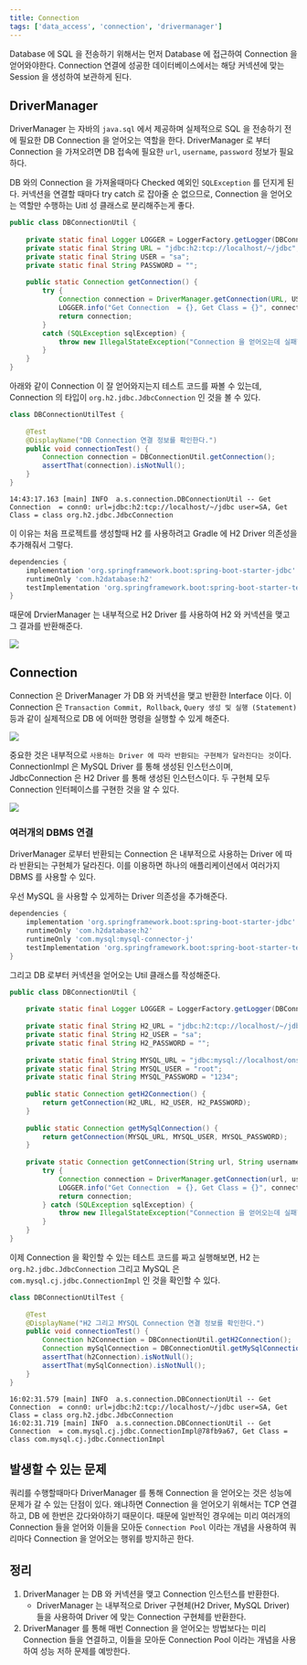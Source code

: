 ```yaml
---
title: Connection
tags: ['data_access', 'connection', 'drivermanager']
---
```


Database 에 SQL 을 전송하기 위해서는 먼저 Database 에 접근하여 Connection 을 얻어와야한다. Connection 연결에 성공한 데이터베이스에서는 해당 커넥션에 맞는 Session 을 생성하여 보관하게 된다.

## DriverManager
DriverManager 는 자바의 `java.sql` 에서 제공하며 실제적으로 SQL 을 전송하기 전에 필요한 DB Connection 을 얻어오는 역할을 한다. DriverManager 로 부터 Connection 을 가져오려면 DB 접속에 필요한 `url`, `username`, `password` 정보가 필요하다.

DB 와의 Connection 을 가져올때마다 Checked 예외인 `SQLException` 를 던지게 된다. 커넥션을 연결할 때마다 try catch 로 잡아줄 순 없으므로, Connection 을 얻어오는 역할만 수행하는 Uitl 성 클래스로 분리해주는게 좋다.

```java
public class DBConnectionUtil {  
  
    private static final Logger LOGGER = LoggerFactory.getLogger(DBConnectionUtil.class);  
    private static final String URL = "jdbc:h2:tcp://localhost/~/jdbc";  
    private static final String USER = "sa";  
    private static final String PASSWORD = "";  
  
    public static Connection getConnection() {  
        try {  
            Connection connection = DriverManager.getConnection(URL, USER, PASSWORD);  
            LOGGER.info("Get Connection  = {}, Get Class = {}", connection, connection.getClass());  
            return connection;  
        }  
        catch (SQLException sqlException) {  
            throw new IllegalStateException("Connection 을 얻어오는데 실패했습니다.");  
        }  
    }  
}
```


아래와 같이 Connection 이 잘 얻어와지는지 테스트 코드를 짜볼 수 있는데, Connection 의 타입이 `org.h2.jdbc.JdbcConnection` 인 것을 볼 수 있다.

```java
class DBConnectionUtilTest {  
  
    @Test  
    @DisplayName("DB Connection 연결 정보를 확인한다.")  
    public void connectionTest() {  
        Connection connection = DBConnectionUtil.getConnection();  
        assertThat(connection).isNotNull();  
    }  
}
```

```text
14:43:17.163 [main] INFO  a.s.connection.DBConnectionUtil -- Get Connection  = conn0: url=jdbc:h2:tcp://localhost/~/jdbc user=SA, Get Class = class org.h2.jdbc.JdbcConnection
```


이 이유는 처음 프로젝트를 생성할때 H2 를 사용하려고 Gradle 에 H2 Driver 의존성을 추가해줘서 그렇다.

```groovy
dependencies {  
    implementation 'org.springframework.boot:spring-boot-starter-jdbc'  
    runtimeOnly 'com.h2database:h2'  
    testImplementation 'org.springframework.boot:spring-boot-starter-test'  
}
```


때문에 DrvierManager 는 내부적으로 H2 Driver 를 사용하여 H2 와 커넥션을 맺고 그 결과를 반환해준다.

![](Spring/DataAccess/images/Pasted%20image%2020240814150653.png)

## Connection
Connection 은 DriverManager 가 DB 와 커넥션을 맺고 반환한 Interface 이다. 이 Connection 은 `Transaction Commit, Rollback`, `Query 생성 및 실행 (Statement)`  등과 같이 실제적으로 DB 에 어떠한 명령을 실행할 수 있게 해준다.

![](Spring/DataAccess/images/Pasted%20image%2020240814152440.png)


중요한 것은 내부적으로 `사용하는 Driver 에 따라 반환되는 구현체가 달라진다는 것`이다. ConnectionImpl 은 MySQL Driver 를 통해 생성된 인스턴스이며, JdbcConnection 은 H2 Driver 를 통해 생성된 인스턴스이다. 두 구현체 모두 Connection 인터페이스를 구현한 것을 알 수 있다.

![](Spring/DataAccess/images/Pasted%20image%2020240814160802.png)

### 여러개의 DBMS 연결
DriverManager 로부터 반환되는 Connection 은 내부적으로 사용하는 Driver 에 따라 반환되는 구현체가 달라진다. 이를 이용하면 하나의 애플리케이션에서 여러가지 DBMS 를 사용할 수 있다.

우선 MySQL 을 사용할 수 있게하는 Driver 의존성을 추가해준다.

```groovy {4}
dependencies {  
    implementation 'org.springframework.boot:spring-boot-starter-jdbc'  
    runtimeOnly 'com.h2database:h2'  
    runtimeOnly 'com.mysql:mysql-connector-j'
    testImplementation 'org.springframework.boot:spring-boot-starter-test'  
}
```


그리고 DB 로부터 커넥션을 얻어오는 Util 클래스를 작성해준다.

```java
public class DBConnectionUtil {  
  
    private static final Logger LOGGER = LoggerFactory.getLogger(DBConnectionUtil.class);  
  
    private static final String H2_URL = "jdbc:h2:tcp://localhost/~/jdbc";  
    private static final String H2_USER = "sa";  
    private static final String H2_PASSWORD = "";  
  
    private static final String MYSQL_URL = "jdbc:mysql://localhost/onsquad";  
    private static final String MYSQL_USER = "root";  
    private static final String MYSQL_PASSWORD = "1234";  
  
    public static Connection getH2Connection() {  
        return getConnection(H2_URL, H2_USER, H2_PASSWORD);  
    }  
  
    public static Connection getMySqlConnection() {  
        return getConnection(MYSQL_URL, MYSQL_USER, MYSQL_PASSWORD);  
    }  
  
    private static Connection getConnection(String url, String username, String password) {  
        try {  
            Connection connection = DriverManager.getConnection(url, username, password);  
            LOGGER.info("Get Connection  = {}, Get Class = {}", connection, connection.getClass());  
            return connection;  
        } catch (SQLException sqlException) {  
            throw new IllegalStateException("Connection 을 얻어오는데 실패했습니다.");  
        }  
    }  
}
```


이제 Connection 을 확인할 수 있는 테스트 코드를 짜고 실행해보면, H2 는 `org.h2.jdbc.JdbcConnection` 그리고 MySQL 은 `com.mysql.cj.jdbc.ConnectionImpl` 인 것을 확인할 수 있다.

```java
class DBConnectionUtilTest {  
  
    @Test  
    @DisplayName("H2 그리고 MYSQL Connection 연결 정보를 확인한다.")  
    public void connectionTest() {  
        Connection h2Connection = DBConnectionUtil.getH2Connection();  
        Connection mySqlConnection = DBConnectionUtil.getMySqlConnection();  
        assertThat(h2Connection).isNotNull();  
        assertThat(mySqlConnection).isNotNull();  
    }  
}
```

```text
16:02:31.579 [main] INFO  a.s.connection.DBConnectionUtil -- Get Connection  = conn0: url=jdbc:h2:tcp://localhost/~/jdbc user=SA, Get Class = class org.h2.jdbc.JdbcConnection
16:02:31.719 [main] INFO  a.s.connection.DBConnectionUtil -- Get Connection  = com.mysql.cj.jdbc.ConnectionImpl@78fb9a67, Get Class = class com.mysql.cj.jdbc.ConnectionImpl
```

## 발생할 수 있는 문제
쿼리를 수행할때마다 DriverManager 를 통해 Connection 을 얻어오는 것은 성능에 문제가 갈 수 있는 단점이 있다. 왜냐하면 Connection 을 얻어오기 위해서는 TCP 연결 하고, DB 에 한번은 갔다와야하기 때문이다. 때문에 일반적인 경우에는 미리 여러개의 Connection 들을 얻어와 이들을 모아둔 `Connection Pool` 이라는 개념을 사용하여 쿼리마다 Connection 을 얻어오는 행위를 방지하곤 한다.

## 정리
1. DriverManager 는 DB 와 커넥션을 맺고 Connection 인스턴스를 반환한다.
	- DriverManager 는 내부적으로 Driver 구현체(H2 Driver, MySQL Driver) 들을 사용하여 Driver 에 맞는 Connection 구현체를 반환한다. 
2. DriverManager 를 통해 매번 Connection 을 얻어오는 방법보다는 미리 Connection 들을 연결하고, 이들을 모아둔 Connection Pool 이라는 개념을 사용하여 성능 저하 문제를 예방한다.

